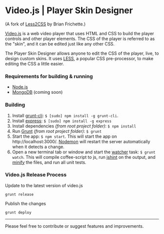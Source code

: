 # Video.js | Player Skin Designer

(A fork of [Less2CSS](https://github.com/brian-frichette/less-preview/) by Brian Frichette.)

[Video.js](http://www.videojs.com) is a web video player that uses HTML and CSS to build the player controls and other player elements. The CSS of the player is referred to as the "skin", and it can be edited just like any other CSS.

The Player Skin Designer allows anyone to edit the CSS of the player, live, to design custom skins. It uses [LESS](http://lesscss.org/), a popular CSS pre-processor, to make editing the CSS a little easier.

### Requirements for building & running

- [Node.js](http://nodejs.org/)
- [MongoDB](http://www.mongodb.org/) (coming soon)

### Building

1. Install [grunt-cli](https://github.com/gruntjs/grunt/wiki/Getting-started): `$ [sudo] npm install -g grunt-cli`.
2. Install [express](http://expressjs.com/): `$ [sudo] npm install -g express`
3. Install dependencies *(from root project folder)*: `$ npm install`
4. Run [Grunt](http://gruntjs.com/) *(from root project folder)*: `$ grunt`
5. Start the app: `$ npm start`. This will start the app on http://localhost:3000/. [Nodemon](https://github.com/remy/nodemon) will restart the server automatically when it detects a change.
6. Open a new terminal tab or window and start the [watcher](https://github.com/gruntjs/grunt-contrib-watch) task: `$ grunt watch`. This will compile coffee-script to js, run [jshint](http://jshint.com/) on the output, and [minify](https://github.com/mishoo/UglifyJS) the files, and run all unit tests.

### Video.js Release Process

Update to the latest version of video.js
```
grunt release
```

Publish the changes
```
grunt deploy
```

---
Please feel free to contribute or suggest features and improvements.